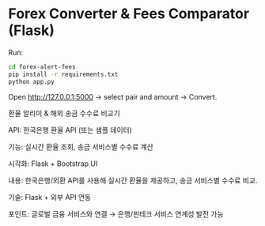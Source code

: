 # Forex Converter & Fees Comparator (Flask)

Run:
```bash
cd forex-alert-fees
pip install -r requirements.txt
python app.py
```
Open http://127.0.0.1:5000 → select pair and amount → Convert.

환율 알리미 & 해외 송금 수수료 비교기

API: 한국은행 환율 API (또는 샘플 데이터)

기능: 실시간 환율 조회, 송금 서비스별 수수료 계산

시각화: Flask + Bootstrap UI

내용: 한국은행/외환 API를 사용해 실시간 환율을 제공하고, 송금 서비스별 수수료 비교.

기술: Flask + 외부 API 연동

포인트: 글로벌 금융 서비스와 연결 → 은행/핀테크 서비스 연계성 발전 가능
